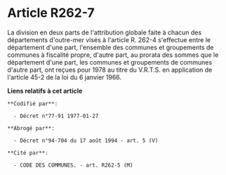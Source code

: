 # Article R262-7

La division en deux parts de l'attribution globale faite à chacun des départements d'outre-mer visés à l'article R. 262-4
s'effectue entre le département d'une part, l'ensemble des communes et groupements de communes à fiscalité propre, d'autre
part, au prorata des sommes que le département d'une part, les communes et groupements de communes d'autre part, ont reçues
pour 1978 au titre du V.R.T.S. en application de l'article 45-2 de la loi du 6 janvier 1966.

**Liens relatifs à cet article**

	**Codifié par**:

	  - Décret n°77-91 1977-01-27

	**Abrogé par**:

	  - Décret n°94-704 du 17 août 1994 - art. 5 (V)

	**Cité par**:

	  - CODE DES COMMUNES. - art. R262-5 (M)
